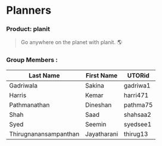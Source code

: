 # Planners 
### Product: planit
> Go anywhere on the planet with planit. :earth_americas:
### Group Members :

|Last Name|First Name|UTORid|
|---------|---------|------|
|Gadriwala|Sakina|gadriwa1|
|Harris|Kemar|harri471|
|Pathmanathan|Dineshan|pathma75|
|Shah|Saad|shahsaa2|
|Syed|Seemin|syedsee1|
|Thirugnanansampanthan|Jayatharani|thirug13|


